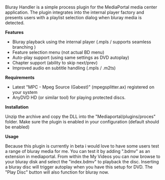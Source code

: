 Bluray Handler is a simple process plugin for the MediaPortal media center application. The plugin integrates into the internal player factory and presents users with a playlist selection dialog when bluray media is detected.

**Features**

  * Bluray playback using the internal player (.mpls / supports seamless branching )
  * Feature selection menu (not actual BD menu)
  * Auto-play support (using same settings as DVD autoplay)
  * Chapter support (ability to skip next/prev)
  * Improved audio en subtitle handling (.mpls / .m2ts)

**Requirements**

  * Latest "MPC - Mpeg Source (Gabest)" (mpegsplitter.ax) registered on your system
  * AnyDVD HD (or similar tool) for playing protected discs.

**Installation**

Unzip the archive and copy the DLL into the "Mediaportal/plugins/proces" folder.
Make sure the plugin is enabled in your configuration (default should be enabled)

**Usage**

Because this plugin is currently in beta i would love to have some users test a range of bluray media for me. You can test it by adding ".bdmv" as an extension in mediaportal. From within the My Videos you can now browse to your bluray disk and select the "index.bdmv" to playback the disc. Inserting a bluray disc will trigger autoplay when you have this setup for DVD. The "Play Disc" button will also function for bluray now.